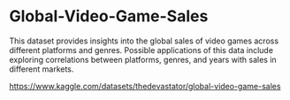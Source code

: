 # Global-Video-Game-Sales
This dataset provides insights into the global sales of video games across different platforms and genres. Possible applications of this data include exploring correlations between platforms, genres, and years with sales in different markets.

https://www.kaggle.com/datasets/thedevastator/global-video-game-sales
